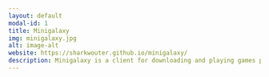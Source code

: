 ```yaml
---
layout: default
modal-id: 1
title: Minigalaxy
img: minigalaxy.jpg
alt: image-alt
website: https://sharkwouter.github.io/minigalaxy/
description: Minigalaxy is a client for downloading and playing games purchased on the GOG game store on Linux. When I started this project, the only other option was Lutris, so people quickly adopted the easy to use Minigalaxy. It has been downloaded at least tens of thousands of times. The project has grown with contributions from over 50 different people and it got translated into over 20 different languages. Minigalaxy is available in the official repositories of most Linux distributions.
---
```

